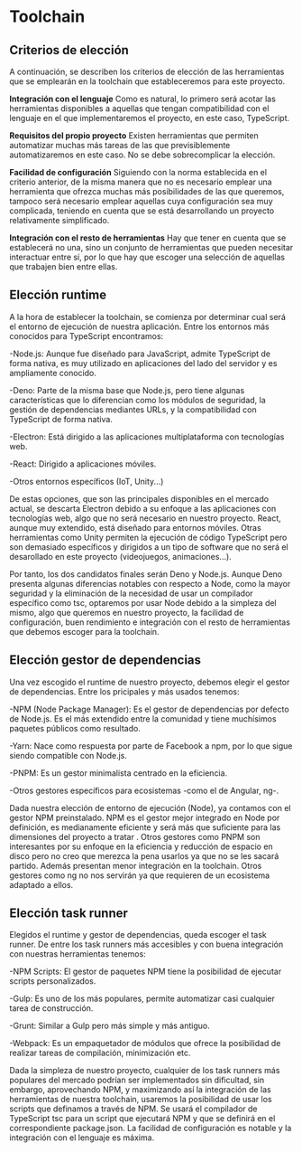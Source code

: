 
# Toolchain

## Criterios de elección

A continuación, se describen los criterios de elección de las herramientas que se emplearán en la toolchain que estableceremos para este proyecto.


**Integración con el lenguaje** Como es natural, lo primero será acotar las herramientas disponibles a aquellas que tengan compatibilidad con el lenguaje en el que implementaremos el proyecto, en este caso, TypeScript.

**Requisitos del propio proyecto** Existen herramientas que permiten automatizar muchas más tareas de las que previsiblemente automatizaremos en este caso. No se debe sobrecomplicar la elección.

**Facilidad de configuración** Siguiendo con la norma establecida en el criterio anterior, de la misma manera que no es necesario emplear una herramienta que ofrezca muchas más posibilidades de las que queremos, tampoco será necesario emplear aquellas cuya configuración sea muy complicada, teniendo en cuenta que se está desarrollando un proyecto relativamente simplificado.

**Integración con el resto de herramientas** Hay que tener en cuenta que se establecerá no una, sino un conjunto de herramientas que pueden necesitar interactuar entre sí, por lo que hay que escoger una selección de aquellas que trabajen bien entre ellas.


## Elección runtime

A la hora de establecer la toolchain, se comienza por determinar cual será el entorno de ejecución de nuestra aplicación. Entre los entornos más conocidos para TypeScript encontramos:

-Node.js: Aunque fue diseñado para JavaScript, admite TypeScript de forma nativa, es muy utilizado en aplicaciones del lado del servidor y es ampliamente conocido.

-Deno: Parte de la misma base que Node.js, pero tiene algunas características que lo diferencian como los módulos de seguridad, la gestión de dependencias mediantes URLs, y la compatibilidad con TypeScript de forma nativa.

-Electron: Está dirigido a las aplicaciones multiplataforma con tecnologías web.

-React: Dirigido a aplicaciones móviles.

-Otros entornos específicos (IoT, Unity...)

De estas opciones, que son las principales disponibles en el mercado actual, se descarta Electron debido a su enfoque a las aplicaciones con tecnologías web, algo que no será necesario en nuestro proyecto. React, aunque muy extendido, está diseñado para entornos móviles. Otras herramientas como Unity permiten la ejecución de código TypeScript pero son demasiado específicos y dirigidos a un tipo de software que no será el desarollado en este proyecto (videojuegos, animaciones...).

Por tanto, los dos candidatos finales serán Deno y Node.js. Aunque Deno presenta algunas diferencias notables con respecto a Node, como la mayor seguridad y la eliminación de la necesidad de usar un compilador específico como tsc, optaremos por usar Node debido a la simpleza del mismo, algo que queremos en nuestro proyecto, la facilidad de configuración, buen rendimiento e integración con el resto de herramientas que debemos escoger para la toolchain.

## Elección gestor de dependencias

Una vez escogido el runtime de nuestro proyecto, debemos elegir el gestor de dependencias. Entre los pricipales y más usados tenemos:

-NPM (Node Package Manager): Es el gestor de dependencias por defecto de Node.js. Es el más extendido entre la comunidad y tiene muchísimos paquetes públicos como resultado.

-Yarn: Nace como respuesta por parte de Facebook a npm, por lo que sigue siendo compatible con Node.js. 

-PNPM: Es un gestor minimalista centrado en la eficiencia.

-Otros gestores específicos para ecosistemas -como el de Angular, ng-.


Dada nuestra elección de entorno de ejecución (Node), ya contamos con el gestor NPM preinstalado. NPM es el gestor mejor integrado en Node por definición, es medianamente eficiente y será más que suficiente para las dimensiones del proyecto a tratar . Otros gestores como PNPM son interesantes por su enfoque en la eficiencia y reducción de espacio en disco pero no creo que merezca la pena usarlos ya que no se les sacará partido. Además presentan menor integración en la toolchain. Otros gestores como ng no nos servirán ya que requieren de un ecosistema adaptado a ellos.

## Elección task runner

Elegidos el runtime y gestor de dependencias, queda escoger el task runner. De entre los task runners más accesibles y con buena integración con nuestras herramientas tenemos:

-NPM Scripts: El gestor de paquetes NPM tiene la posibilidad de ejecutar scripts personalizados.

-Gulp: Es uno de los más populares, permite automatizar casi cualquier tarea de construcción.

-Grunt: Similar a Gulp pero más simple y más antiguo.

-Webpack: Es un empaquetador de módulos que ofrece la posibilidad de realizar tareas de compilación, minimización etc.


Dada la simpleza de nuestro proyecto, cualquier de los task runners más populares del mercado podrían ser implementados sin dificultad, sin embargo, aprovechando NPM, y maximizando así la integración de las herramientas de nuestra toolchain, usaremos la posibilidad de usar los scripts que definamos a través de NPM. Se usará el compilador de TypeScript tsc para un script que ejecutará NPM y que se definirá en el correspondiente package.json. La facilidad de configuración es notable y la integración con el lenguaje es máxima.
